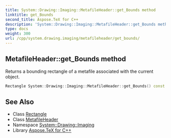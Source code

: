 ```yaml
---
title: System::Drawing::Imaging::MetafileHeader::get_Bounds method
linktitle: get_Bounds
second_title: Aspose.TeX for C++
description: 'System::Drawing::Imaging::MetafileHeader::get_Bounds method. Returns a bounding rectangle of a metafile associated with the current object in C++.'
type: docs
weight: 300
url: /cpp/system.drawing.imaging/metafileheader/get_bounds/
---
```

## MetafileHeader::get_Bounds method


Returns a bounding rectangle of a metafile associated with the current object.

```cpp
Rectangle System::Drawing::Imaging::MetafileHeader::get_Bounds() const
```

## See Also

* Class [Rectangle](../../../system.drawing/rectangle/)
* Class [MetafileHeader](../)
* Namespace [System::Drawing::Imaging](../../)
* Library [Aspose.TeX for C++](../../../)
